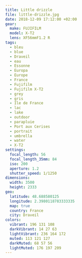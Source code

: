 ```yaml
---
title: Little drizzle
file: little-drizzle.jpg
date: 2018-12-09 17:12:00 +02:00
gear:
  make: FUJIFILM
  model: X-T2
  lens: XF56mmF1.2 R
tags:
  - bleu
  - blue
  - Draveil
  - eau
  - Essonne
  - Europa
  - Europe
  - France
  - Fujifilm
  - Fujifilm X-T2
  - grey
  - gris
  - Ile de France
  - lac
  - lake
  - outdoor
  - parapluie
  - Port aux Cerises
  - portrait
  - umbrella
  - water
  - X-T2
settings:
  focal_length: 56
  focal_length_35mm: 84
  iso: 200
  aperture: 1.2
  shutter_speed: 1/1250
dimensions:
  width: 3500
  height: 2333
geo:
  latitude: 48.688580125
  longitude: 2.3980118783333335
  map: true
  country: France
  city: Draveil
colors:
  vibrant: 196 131 108
  darkVibrant: 14 27 63
  lightVibrant: 236 164 172
  muted: 113 121 127
  darkMuted: 68 57 56
  lightMuted: 176 197 209
---
```



